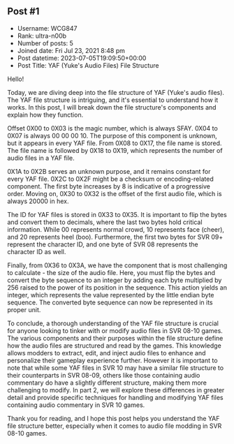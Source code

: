 ## Post #1
- Username: WCG847
- Rank: ultra-n00b
- Number of posts: 5
- Joined date: Fri Jul 23, 2021 8:48 pm
- Post datetime: 2023-07-05T19:09:50+00:00
- Post Title: YAF (Yuke's Audio Files) File Structure

Hello!

Today, we are diving deep into the file structure of YAF (Yuke's audio files). The YAF file structure is intriguing, and it's essential to understand how it works. In this post, I will break down the file structure's components and explain how they function.

Offset 0X00 to 0X03 is the magic number, which is always SFAY. 0X04 to 0X07 is always 00 00 00 10. The purpose of this component is unknown, but it appears in every YAF file. From 0X08 to 0X17, the file name is stored. The file name is followed by 0X18 to 0X19, which represents the number of audio files in a YAF file.

0X1A to 0X2B serves an unknown purpose, and it remains constant for every YAF file. 0X2C to 0X2F might be a checksum or encoding-related component. The first byte increases by 8 is indicative of a progressive order. Moving on, 0X30 to 0X32 is the offset of the first audio file, which is always 20000 in hex.

The ID for YAF files is stored in 0X33 to 0X35. It is important to flip the bytes and convert them to decimals, where the last two bytes hold critical information. While 00 represents normal crowd, 10 represents face (cheer), and 20 represents heel (boo). Furthermore, the first two bytes for SVR 09+ represent the character ID, and one byte of SVR 08 represents the character ID as well. 

Finally, from 0X36 to 0X3A, we have the component that is most challenging to calculate - the size of the audio file. Here, you must flip the bytes and convert the byte sequence to an integer by adding each byte multiplied by 256 raised to the power of its position in the sequence. This action yields an integer, which represents the value represented by the little endian byte sequence. The converted byte sequence can now be represented in its proper unit.

To conclude, a thorough understanding of the YAF file structure is crucial for anyone looking to tinker with or modify audio files in SVR 08-10 games. The various components and their purposes within the file structure define how the audio files are structured and read by the games. This knowledge allows modders to extract, edit, and inject audio files to enhance and personalize their gameplay experience further. However it is important to note that while some YAF files in SVR 10 may have a similar file structure to their counterparts in SVR 08-09, others like those containing audio commentary do have a slightly different structure, making them more challenging to modify. In part 2, we will explore these differences in greater detail and provide specific techniques for handling and modifying YAF files containing audio commentary in SVR 10 games.

Thank you for reading, and I hope this post helps you understand the YAF file structure better, especially when it comes to audio file modding in SVR 08-10 games.
